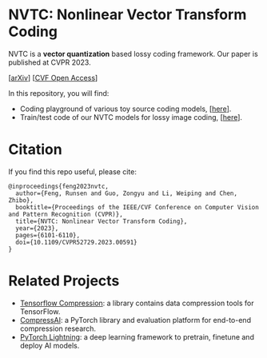 # NVTC: Nonlinear Vector Transform Coding

NVTC is a **vector quantization** based lossy coding framework.
Our paper is published at CVPR 2023.

[[arXiv](https://arxiv.org/abs/2305.16025)] 
[[CVF Open Access](https://openaccess.thecvf.com/content/CVPR2023/html/Feng_NVTC_Nonlinear_Vector_Transform_Coding_CVPR_2023_paper.html)] 

In this repository, you will find:

* Coding playground of various toy source coding models, [[here](./toy)].
* Train/test code of our NVTC models for lossy image coding, [[here](./image)].

# Citation
If you find this repo useful, please cite:

```
@inproceedings{feng2023nvtc,
  author={Feng, Runsen and Guo, Zongyu and Li, Weiping and Chen, Zhibo},
  booktitle={Proceedings of the IEEE/CVF Conference on Computer Vision and Pattern Recognition (CVPR)}, 
  title={NVTC: Nonlinear Vector Transform Coding}, 
  year={2023},
  pages={6101-6110},
  doi={10.1109/CVPR52729.2023.00591}
}
```

# Related Projects
* [Tensorflow Compression](https://github.com/tensorflow/compression): a library contains data compression tools for TensorFlow.
* [CompressAI](https://github.com/InterDigitalInc/CompressAI): a PyTorch library and evaluation platform for end-to-end compression research.
* [PyTorch Lightning](https://github.com/Lightning-AI/pytorch-lightning): a deep learning framework to pretrain, finetune and deploy AI models.
